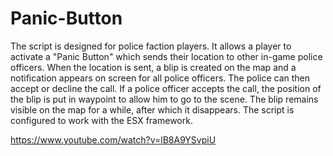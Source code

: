 # Panic-Button
The script is designed for police faction players. It allows a player to activate a "Panic Button" which sends their location to other in-game police officers. When the location is sent, a blip is created on the map and a notification appears on screen for all police officers. The police can then accept or decline the call. If a police officer accepts the call, the position of the blip is put in waypoint to allow him to go to the scene. The blip remains visible on the map for a while, after which it disappears. The script is configured to work with the ESX framework.

https://www.youtube.com/watch?v=lB8A9YSvpiU
